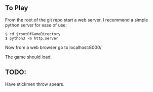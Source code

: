 ## To Play
From the root of the git repo start a web server. I recommend a simple python server for ease of use:
```
$ cd $rootOfGameDirectory
$ python3 -m http.server
```
Now from a web browser go to localhost:8000/

The game should load.

## TODO:
Have stickmen throw spears.